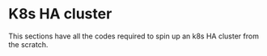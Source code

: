 # K8s HA cluster
This sections have all the codes required to spin up an k8s HA cluster from the scratch.
